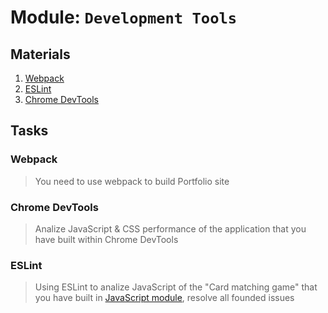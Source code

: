 # Module: `Development Tools`

## Materials
1. [Webpack](https://webpack.js.org/guides/getting-started/)
2. [ESLint](https://eslint.org/docs/rules/)
3. [Chrome DevTools](https://developer.chrome.com/devtools)

## Tasks

### Webpack
> You need to use webpack to build Portfolio site

### Chrome DevTools
> Analize JavaScript & CSS performance of the application that you have built within Chrome DevTools

### ESLint
> Using ESLint to analize JavaScript of the "Card matching game" that you have built in [JavaScript module](./js-core.md), resolve all founded issues